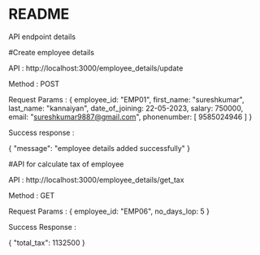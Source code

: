 # README

API endpoint details

#Create employee details

API : http://localhost:3000/employee_details/update

Method : POST

Request Params : 
{
    employee_id: "EMP01",
    first_name: "sureshkumar",
    last_name: "kannaiyan",
    date_of_joining: 22-05-2023,
    salary: 750000,
    email: "sureshkumar9887@gmail.com",
    phonenumber: [
        9585024946
    ]
}


Success response :

{
    "message": "employee details added successfully"
}

#API for calculate tax of employee

API : http://localhost:3000/employee_details/get_tax

Method : GET

Request Params : 
{
    employee_id: "EMP06",
    no_days_lop: 5
}

Success Response :

{
    "total_tax": 1132500
}

